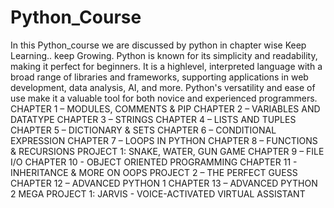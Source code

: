 # Python_Course
 In this Python_course we are discussed by python in chapter wise
 Keep Learning.. keep Growing.
 Python is known for its simplicity and readability, making it perfect for beginners. It is a highlevel, interpreted language with a broad range of libraries and frameworks, supporting applications in web 
 development, data analysis, AI, and more. Python's versatility and ease of use make it a valuable tool for both novice and experienced programmers.
 CHAPTER 1 – MODULES, COMMENTS & PIP
 CHAPTER 2 – VARIABLES AND DATATYPE
 CHAPTER 3 – STRINGS
 CHAPTER 4 – LISTS AND TUPLES
 CHAPTER 5 – DICTIONARY & SETS 
 CHAPTER 6 – CONDITIONAL EXPRESSION 
 CHAPTER 7 – LOOPS IN PYTHON
 CHAPTER 8 – FUNCTIONS & RECURSIONS
 PROJECT 1: SNAKE, WATER, GUN GAME
 CHAPTER 9 – FILE I/O 
 CHAPTER 10 - OBJECT ORIENTED PROGRAMMING 
 CHAPTER 11 - INHERITANCE & MORE ON OOPS 
 PROJECT 2 – THE PERFECT GUESS
 CHAPTER 12 – ADVANCED PYTHON 1 
 CHAPTER 13 – ADVANCED PYTHON 2
 MEGA PROJECT 1: JARVIS - VOICE-ACTIVATED VIRTUAL ASSISTANT
